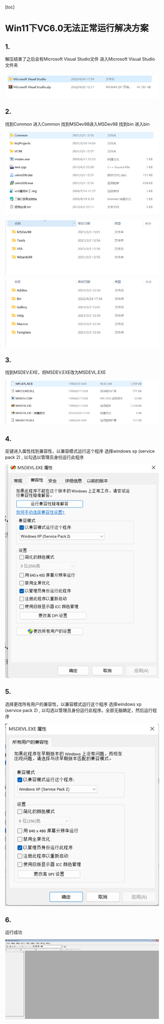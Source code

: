 [toc]



# Win11下VC6.0无法正常运行解决方案







## 1.

解压结束了之后会有Microsoft Visual Studio文件  进入Microsoft Visual Studio文件夹



![image-20220513135532089](.图片存放/image-20220513135532089.png)

## 2. 

找到Common 进入Common 找到MSDev98进入MSDev98 找到bin 进入bin

![image-20220513135646638](.图片存放/image-20220513135646638.png)

![image-20220513135702668](.图片存放/image-20220513135702668.png)

![image-20220513135722507](.图片存放/image-20220513135722507.png)

## 3. 

找到MSDEV.EXE，将MSDEV.EXE改为MSDEVL.EXE

![image-20220513135807383](.图片存放/image-20220513135807383.png)

## 4. 

反键进入属性找到兼容性，以兼容模式运行这个程序 选择windows xp (service pack 2) , 以勾选以管理员身份运行此程序 

![image-20220513135857395](.图片存放/image-20220513135857395.png)

## 5. 

选择更改所有用户的兼容性，以兼容模式运行这个程序 选择windows xp (service pack 2) , 以勾选以管理员身份运行此程序。全部无脑确定，然后运行程序

![image-20220513135926046](.图片存放/image-20220513135926046.png)

## 6.

运行成功

![image-20220513140007612](.图片存放/image-20220513140007612.png)